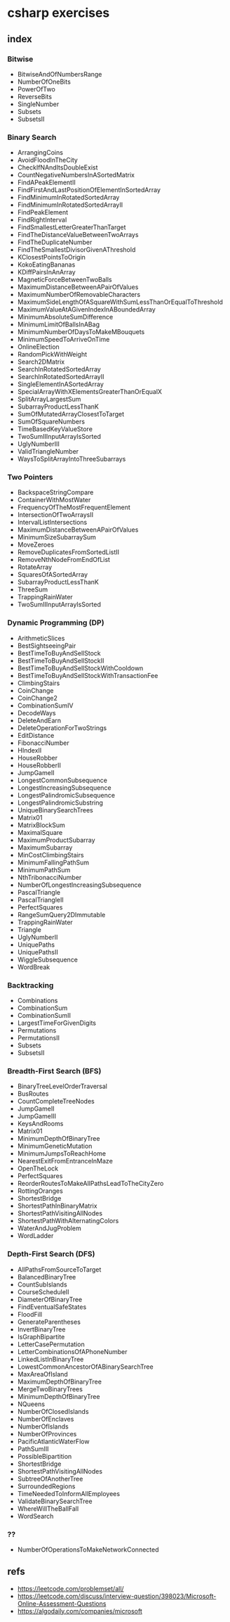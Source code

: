 # csharp exercises


## index

### Bitwise
- BitwiseAndOfNumbersRange
- NumberOfOneBits
- PowerOfTwo
- ReverseBits
- SingleNumber
- Subsets
- SubsetsII

### Binary Search
- ArrangingCoins
- AvoidFloodInTheCity
- CheckIfNAndItsDoubleExist
- CountNegativeNumbersInASortedMatrix
- FindAPeakElementII
- FindFirstAndLastPositionOfElementInSortedArray
- FindMinimumInRotatedSortedArray
- FindMinimumInRotatedSortedArrayII
- FindPeakElement
- FindRightInterval
- FindSmallestLetterGreaterThanTarget
- FindTheDistanceValueBetweenTwoArrays
- FindTheDuplicateNumber
- FindTheSmallestDivisorGivenAThreshold
- KClosestPointsToOrigin
- KokoEatingBananas
- KDiffPairsInAnArray
- MagneticForceBetweenTwoBalls
- MaximumDistanceBetweenAPairOfValues
- MaximumNumberOfRemovableCharacters
- MaximumSideLengthOfASquareWithSumLessThanOrEqualToThreshold
- MaximumValueAtAGivenIndexInABoundedArray
- MinimumAbsoluteSumDifference
- MinimumLimitOfBallsInABag
- MinimumNumberOfDaysToMakeMBouquets
- MinimumSpeedToArriveOnTime
- OnlineElection
- RandomPickWithWeight
- Search2DMatrix
- SearchInRotatedSortedArray
- SearchInRotatedSortedArrayII
- SingleElementInASortedArray
- SpecialArrayWithXElementsGreaterThanOrEqualX
- SplitArrayLargestSum
- SubarrayProductLessThanK
- SumOfMutatedArrayClosestToTarget
- SumOfSquareNumbers
- TimeBasedKeyValueStore
- TwoSumIIInputArrayIsSorted
- UglyNumberIII
- ValidTriangleNumber
- WaysToSplitArrayIntoThreeSubarrays

### Two Pointers
- BackspaceStringCompare
- ContainerWithMostWater
- FrequencyOfTheMostFrequentElement
- IntersectionOfTwoArraysII
- IntervalListIntersections
- MaximumDistanceBetweenAPairOfValues
- MinimumSizeSubarraySum
- MoveZeroes
- RemoveDuplicatesFromSortedListII
- RemoveNthNodeFromEndOfList
- RotateArray
- SquaresOfASortedArray
- SubarrayProductLessThanK
- ThreeSum
- TrappingRainWater
- TwoSumIIInputArrayIsSorted

### Dynamic Programming (DP)
- ArithmeticSlices
- BestSightseeingPair
- BestTimeToBuyAndSellStock
- BestTimeToBuyAndSellStockII
- BestTimeToBuyAndSellStockWithCooldown
- BestTimeToBuyAndSellStockWithTransactionFee
- ClimbingStairs
- CoinChange
- CoinChange2
- CombinationSumIV
- DecodeWays
- DeleteAndEarn
- DeleteOperationForTwoStrings
- EditDistance
- FibonacciNumber
- HIndexII
- HouseRobber
- HouseRobberII
- JumpGameII
- LongestCommonSubsequence
- LongestIncreasingSubsequence
- LongestPalindromicSubsequence
- LongestPalindromicSubstring
- UniqueBinarySearchTrees
- Matrix01
- MatrixBlockSum
- MaximalSquare
- MaximumProductSubarray
- MaximumSubarray
- MinCostClimbingStairs
- MinimumFallingPathSum
- MinimumPathSum
- NthTribonacciNumber
- NumberOfLongestIncreasingSubsequence
- PascalTriangle
- PascalTriangleII
- PerfectSquares
- RangeSumQuery2DImmutable
- TrappingRainWater
- Triangle
- UglyNumberII
- UniquePaths
- UniquePathsII
- WiggleSubsequence
- WordBreak

### Backtracking
- Combinations
- CombinationSum
- CombinationSumII
- LargestTimeForGivenDigits
- Permutations
- PermutationsII
- Subsets
- SubsetsII

### Breadth-First Search (BFS)
- BinaryTreeLevelOrderTraversal
- BusRoutes
- CountCompleteTreeNodes
- JumpGameII
- JumpGameIII
- KeysAndRooms
- Matrix01
- MinimumDepthOfBinaryTree
- MinimumGeneticMutation
- MinimumJumpsToReachHome
- NearestExitFromEntranceInMaze
- OpenTheLock
- PerfectSquares
- ReorderRoutesToMakeAllPathsLeadToTheCityZero
- RottingOranges
- ShortestBridge
- ShortestPathInBinaryMatrix
- ShortestPathVisitingAllNodes
- ShortestPathWithAlternatingColors
- WaterAndJugProblem
- WordLadder

### Depth-First Search (DFS)
- AllPathsFromSourceToTarget
- BalancedBinaryTree
- CountSubIslands
- CourseScheduleII
- DiameterOfBinaryTree
- FindEventualSafeStates
- FloodFill
- GenerateParentheses
- InvertBinaryTree
- IsGraphBipartite
- LetterCasePermutation
- LetterCombinationsOfAPhoneNumber
- LinkedListInBinaryTree
- LowestCommonAncestorOfABinarySearchTree
- MaxAreaOfIsland
- MaximumDepthOfBinaryTree
- MergeTwoBinaryTrees
- MinimumDepthOfBinaryTree
- NQueens
- NumberOfClosedIslands
- NumberOfEnclaves
- NumberOfIslands
- NumberOfProvinces
- PacificAtlanticWaterFlow
- PathSumIII
- PossibleBipartition
- ShortestBridge
- ShortestPathVisitingAllNodes
- SubtreeOfAnotherTree
- SurroundedRegions
- TimeNeededToInformAllEmployees
- ValidateBinarySearchTree
- WhereWillTheBallFall
- WordSearch

### ??
- NumberOfOperationsToMakeNetworkConnected


## refs

* https://leetcode.com/problemset/all/
* https://leetcode.com/discuss/interview-question/398023/Microsoft-Online-Assessment-Questions
* https://algodaily.com/companies/microsoft
